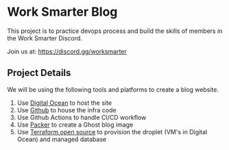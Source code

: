 # Work Smarter Blog

This project is to practice devops process and build the skills of members in the Work Smarter Discord.

Join us at:
https://discord.gg/worksmarter


## Project Details

We will be using the following tools and platforms to create a blog website.



1. Use [Digital Ocean](https://www.digitalocean.com/) to host the site
2. Use [Github](https://github.com/pafable/work-smarter-blog) to house the infra code
3. Use Github Actions to handle CI/CD workflow
4. Use [Packer](https://www.packer.io/) to create a Ghost blog image
5. Use [Terraform open source](https://developer.hashicorp.com/terraform/downloads) to provision the droplet (VM's in Digital Ocean) and managed database
